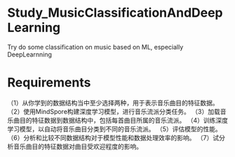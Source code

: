 # Study_MusicClassificationAndDeepLearning
Try do some classification on music based on ML, especially DeepLearnning

# Requirements

（1）从你学到的数据结构当中至少选择两种，用于表示音乐曲目的特征数据。 
（2）使用MindSpore构建深度学习模型，进行音乐流派分类任务。 
（3）加载音乐曲目的特征数据到数据结构中，包括每首曲目所属的音乐流派。 
（4）训练深度学习模型，以自动将音乐曲目分类到不同的音乐流派。 
（5）评估模型的性能。 
（6）分析和比较不同数据结构对于模型性能和数据处理效率的影响。 
（7）试分析音乐曲目的特征数据对曲目受欢迎程度的影响。
